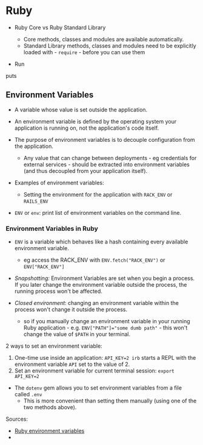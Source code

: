 # Ruby


- Ruby Core vs Ruby Standard Library
  - Core methods, classes and modules are available automatically.
  - Standard Library methods, classes and modules need to be explicitly loaded with - `require` - before you can use them


- Run 


puts 

## Environment Variables
- A variable whose value is set outside the application.
- An environment variable is defined by the operating system your application is running on, not the application's code itself.
- The purpose of environment variables is to decouple configuration from the application.
  - Any value that can change between deployments - eg credentials for external services - should be extracted into environment variables (and thus decoupled from your application itself).
- Examples of environment variables:
  - Setting the environment for the application with `RACK_ENV` or `RAILS_ENV`
  
- `ENV` or `env`: print list of environment variables on the command line.

### Environment Variables in Ruby
- `ENV` is a variable which behaves like a hash containing every available environment variable.
  - eg access the RACK_ENV with `ENV.fetch("RACK_ENV")` or `ENV["RACK_ENV"]`
  
- *Snapshotting:* Environment Variables are set when you begin a process. If you later change the environment variable outside the process, the running process won't be affected.
- *Closed environment*: changing an environment variable within the process won't change it outside the process.
  - so if you manually change an environment variable in your running Ruby application - e.g. `ENV["PATH"]="some dumb path"` - this won't change the value of `$PATH` in your terminal.

2 ways to set an environment variable:
  1. One-time use inside an application: `API_KEY=2 irb` starts a REPL with the environment variable `API` set to the value of 2.
  1. Set an environment variable for current terminal session: `export API_KEY=2`
  
- The `dotenv` gem allows you to set environment variables from a file called `.env`
  - This is more convenient than setting them manually (using one of the two methods above).
  

Sources:
- [Ruby environment variables](https://www.rubyguides.com/2019/01/ruby-environment-variables/)
- 
